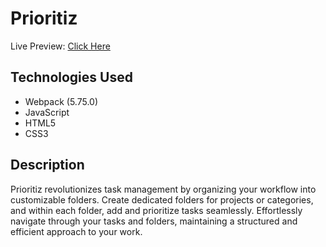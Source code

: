 # Prioritiz
Live Preview: [Click Here](https://freddster14.github.io/Prioritiz/)
## Technologies Used

* Webpack (5.75.0)
* JavaScript
* HTML5
* CSS3

## Description
Prioritiz revolutionizes task management by organizing your workflow into customizable folders. Create dedicated folders for projects or categories, and within each folder, add and prioritize tasks seamlessly. Effortlessly navigate through your tasks and folders, maintaining a structured and efficient approach to your work. 
